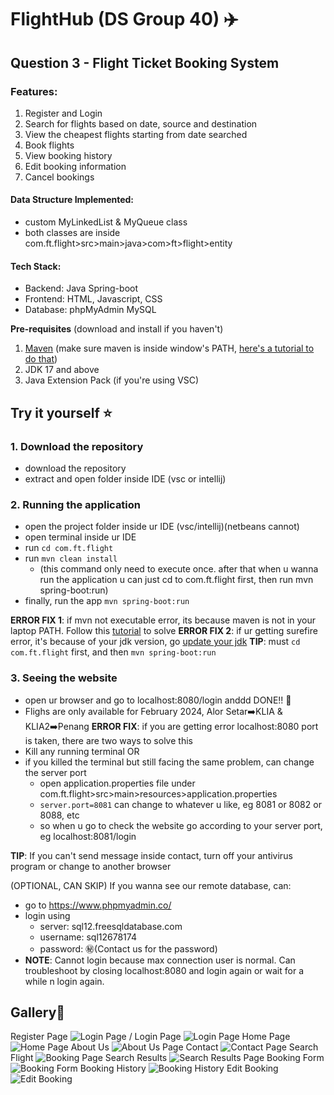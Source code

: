 # FlightHub (DS Group 40) ✈️
## Question 3 - Flight Ticket Booking System
### Features:
  1. Register and Login
  2. Search for flights based on date, source and destination
  3. View the cheapest flights starting from date searched
  4. Book flights
  5. View booking history
  6. Edit booking information
  7. Cancel bookings
     
#### Data Structure Implemented: 
- custom MyLinkedList & MyQueue class
- both classes are inside com.ft.flight>src>main>java>com>ft>flight>entity
  
#### Tech Stack:
  - Backend: Java Spring-boot
  - Frontend: HTML, Javascript, CSS
  - Database: phpMyAdmin MySQL

**Pre-requisites** (download and install if you haven't)
1. [Maven](https://maven.apache.org/download.cgi) (make sure maven is inside window's PATH, [here's a tutorial to do that](https://www.youtube.com/watch?v=88FB8MDgScA&t=1s)) 
2. JDK 17 and above
3. Java Extension Pack (if you're using VSC)

## Try it yourself ⭐
### 1. Download the repository
- download the repository
- extract and open folder inside IDE (vsc or intellij)

### 2. Running the application
- open the project folder inside ur IDE (vsc/intellij)(netbeans cannot)
- open terminal inside ur IDE
- run ```cd com.ft.flight```
- run ```mvn clean install```
  - (this command only need to execute once. after that when u wanna run the application u can just cd to com.ft.flight first, then run mvn spring-boot:run)
- finally, run the app ```mvn spring-boot:run```

**ERROR FIX 1**: if mvn not executable error, its because maven is not in your laptop PATH. Follow this [tutorial](https://www.youtube.com/watch?v=88FB8MDgScA&t=1s) to solve
**ERROR FIX 2**: if ur getting surefire error, it's because of your jdk version, go [update your jdk](https://www.oracle.com/java/technologies/downloads/)
**TIP**: must ```cd com.ft.flight``` first, and then ```mvn spring-boot:run```

### 3. Seeing the website
- open ur browser and go to localhost:8080/login anddd DONE!! 🥳
- Flighs are only available for February 2024, Alor Setar➡️KLIA & KLIA2➡️Penang
**ERROR FIX**: if you are getting error localhost:8080 port is taken, there are two ways to solve this
- Kill any running terminal
    OR
- if you killed the terminal but still facing the same problem, can change the server port
    - open application.properties file under com.ft.flight>src>main>resources>application.properties
    - ```server.port=8081``` can change to whatever u like, eg 8081 or 8082 or 8088, etc
    - so when u go to check the website go according to your server port, eg localhost:8081/login
    
**TIP**: If you can't send message inside contact, turn off your antivirus program or change to another browser

(OPTIONAL, CAN SKIP) If you wanna see our remote database, can:
- go to https://www.phpmyadmin.co/
- login using
  - server: sql12.freesqldatabase.com
  - username: sql12678174
  - password: ㊙️(Contact us for the password)
- **NOTE**: Cannot login because max connection user is normal. Can troubleshoot by closing localhost:8080 and login again or wait for a while n login again.

## Gallery🎨
Register Page
![Login Page](/screenshots/screenshot10.png)
/
Login Page
![Login Page](/screenshots/screenshot1.png)
Home Page
![Home Page](/screenshots/screenshot2.png)
About Us
![About Us Page](/screenshots/screenshot3.png)
Contact
![Contact Page](/screenshots/screenshot4.png)
Search Flight
![Booking Page](/screenshots/screenshot5.png)
Search Results
![Search Results Page](/screenshots/screenshot6.png)
Booking Form
![Booking Form](/screenshots/screenshot7.png)
Booking History
![Booking History](/screenshots/screenshot8.png)
Edit Booking
![Edit Booking](/screenshots/screenshot9.png)
